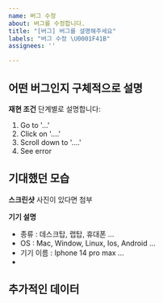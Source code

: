 ```yaml
---
name: 버그 수정
about: 버그를 수정합니다.
title: "[버그] 버그를 설명해주세요"
labels: "버그 수정 \U0001F41B"
assignees: ''

---
```


**어떤 버그인지 구체적으로 설명**
 - 

**재현 조건**
단계별로 설명합니다:
1. Go to '...'
2. Click on '....'
3. Scroll down to '....'
4. See error

**기대했던 모습**
- 

**스크린샷**
사진이 있다면 첨부

**기기 설명**
- 종류 : 데스크탑, 랩탑, 휴대폰 ...
- OS : Mac, Window, Linux, Ios, Android ...
- 기기 이름 : Iphone 14 pro max ...
-

**추가적인 데이터**
-
